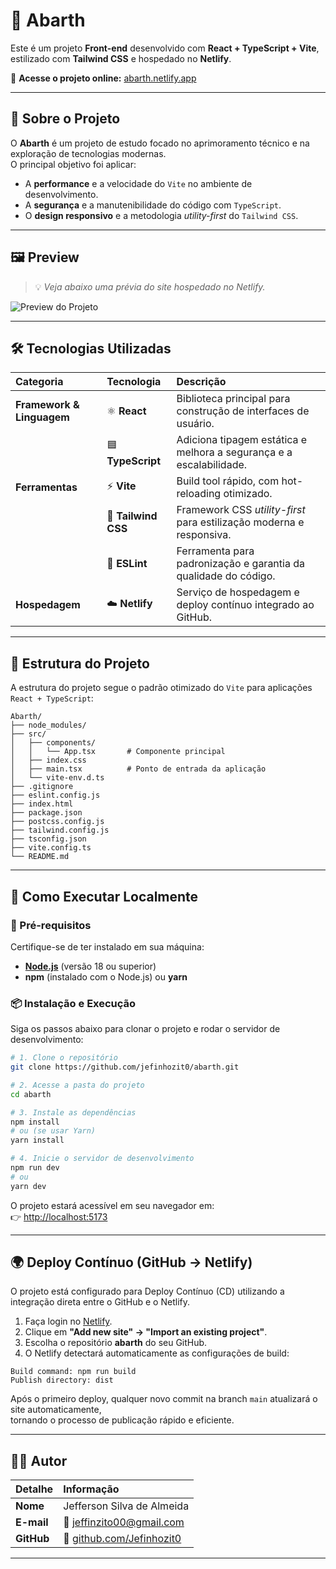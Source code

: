 # 🚗 Abarth

Este é um projeto **Front-end** desenvolvido com **React + TypeScript + Vite**, estilizado com **Tailwind CSS** e hospedado no **Netlify**.

🔗 **Acesse o projeto online:** [abarth.netlify.app](https://abarth.netlify.app/)

---

## 🧠 Sobre o Projeto

O **Abarth** é um projeto de estudo focado no aprimoramento técnico e na exploração de tecnologias modernas.  
O principal objetivo foi aplicar:

- A **performance** e a velocidade do `Vite` no ambiente de desenvolvimento.  
- A **segurança** e a manutenibilidade do código com `TypeScript`.  
- O **design responsivo** e a metodologia *utility-first* do `Tailwind CSS`.

---

## 🖼️ Preview

> 💡 *Veja abaixo uma prévia do site hospedado no Netlify.*

![Preview do Projeto](https://www.netlify.com/img/deploy/button.svg)


---

## 🛠️ Tecnologias Utilizadas

| Categoria | Tecnologia | Descrição |
| :--- | :--- | :--- |
| **Framework & Linguagem** | ⚛️ **React** | Biblioteca principal para construção de interfaces de usuário. |
|  | 🟦 **TypeScript** | Adiciona tipagem estática e melhora a segurança e a escalabilidade. |
| **Ferramentas** | ⚡ **Vite** | Build tool rápido, com hot-reloading otimizado. |
|  | 🎨 **Tailwind CSS** | Framework CSS *utility-first* para estilização moderna e responsiva. |
|  | 🧹 **ESLint** | Ferramenta para padronização e garantia da qualidade do código. |
| **Hospedagem** | ☁️ **Netlify** | Serviço de hospedagem e deploy contínuo integrado ao GitHub. |

---

## 📁 Estrutura do Projeto

A estrutura do projeto segue o padrão otimizado do `Vite` para aplicações `React + TypeScript`:

```
Abarth/
├── node_modules/
├── src/
│   ├── components/
│   │   └── App.tsx       # Componente principal
│   ├── index.css
│   ├── main.tsx          # Ponto de entrada da aplicação
│   └── vite-env.d.ts
├── .gitignore
├── eslint.config.js
├── index.html
├── package.json
├── postcss.config.js
├── tailwind.config.js
├── tsconfig.json
├── vite.config.ts
└── README.md
```

---

## 🚀 Como Executar Localmente

### 🔧 Pré-requisitos

Certifique-se de ter instalado em sua máquina:

- [**Node.js**](https://nodejs.org/) (versão 18 ou superior)
- **npm** (instalado com o Node.js) ou **yarn**

### 📦 Instalação e Execução

Siga os passos abaixo para clonar o projeto e rodar o servidor de desenvolvimento:

```bash
# 1. Clone o repositório
git clone https://github.com/jefinhozit0/abarth.git

# 2. Acesse a pasta do projeto
cd abarth

# 3. Instale as dependências
npm install
# ou (se usar Yarn)
yarn install

# 4. Inicie o servidor de desenvolvimento
npm run dev
# ou
yarn dev
```

O projeto estará acessível em seu navegador em:  
👉 [http://localhost:5173](http://localhost:5173)

---

## 🌍 Deploy Contínuo (GitHub → Netlify)

O projeto está configurado para Deploy Contínuo (CD) utilizando a integração direta entre o GitHub e o Netlify.

1. Faça login no [Netlify](https://www.netlify.com/).  
2. Clique em **"Add new site" → "Import an existing project"**.  
3. Escolha o repositório **abarth** do seu GitHub.  
4. O Netlify detectará automaticamente as configurações de build:

```
Build command: npm run build
Publish directory: dist
```

Após o primeiro deploy, qualquer novo commit na branch `main` atualizará o site automaticamente,  
tornando o processo de publicação rápido e eficiente.

---

## 👨‍💻 Autor

| Detalhe | Informação |
| :--- | :--- |
| **Nome** | Jefferson Silva de Almeida |
| **E-mail** | 📧 [jeffinzito00@gmail.com](mailto:jeffinzito00@gmail.com) |
| **GitHub** | 💼 [github.com/Jefinhozit0](https://github.com/Jefinhozit0) |

---

